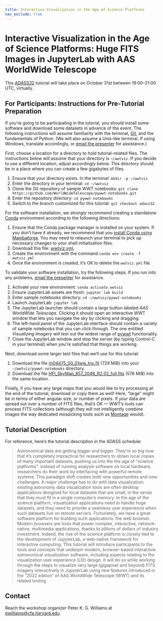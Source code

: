 ```yaml
---
title: Interactive Visualization in the Age of Science Platforms
nav_exclude: true
---
```


# Interactive Visualization in the Age of Science Platforms: Huge FITS Images in JupyterLab with AAS WorldWide Telescope

This [ADASS32] tutorial will take place on October 31st between 19:00–21:00 UTC,
virtually.

[ADASS32]: https://www.adass2022.ca/

## For Participants: Instructions for Pre-Tutorial Preparation

If you’re going to be participating in the tutorial, you should install some
software and download some datasets in advance of the event. The following
instructions will assume familiarity with the terminal, [Git], and the
fundamentals of Python. (We will also assume a Unix-like terminal. If using
Windows, translate accordingly, or [email the presenter](#contact) for
assistance.)

[Git]: https://git-scm.com/

First, choose a location for a directory to hold tutorial-related files. The
instructions below will assume that your directory is `~/wwtviz`. If you decide
to use a different location, adjust accordingly below. This directory should be
in a place where you can create a few gigabytes of files.

1. Ensure that your directory exists. In the terminal: `mkdir -p ~/wwtviz`
1. Enter the directory in your terminal: `cd ~/wwtviz`
1. Clone the Git repository of sample WWT notebooks:
   `git clone https://github.com/WorldWideTelescope/pywwt-notebooks.git`
1. Enter the repository directory: `cd pywwt-notebooks`
1. Switch to the branch customized for this tutorial: `git checkout adass32`

For the software installation, we *strongly* recommend creating a standalone
[Conda] environment according to the following directions:

[Conda]: https://conda.io/

1. Ensure that the Conda package manager is installed on your system. If you
   don’t have it already, we recommend that you [install Conda using
   Mambaforge][install-mf]. You may need to relaunch your terminal to pick
   up necessary changes to your shell initialization files.
1. Download this file: [wwtviz.yml](./wwtviz.yml).
1. Create the environment with the command `conda env create -f wwtviz.yml`
1. Once the environment is created, it’s OK to delete the `wwtviz.yml` file.

[install-mf]: https://github.com/conda-forge/miniforge#install

To validate your software installation, try the following steps. If you run into
any problems, [email the presenter](#contact) for assistance.

1. Activate your new environment: `conda activate wwtviz`
1. Ensure JupyterLab assets are fresh: `jupyter lab build`
1. Enter sample notebooks directory: `cd ~/wwtviz/pywwt-notebooks`
1. Launch JupyterLab: `jupyter lab`
1. The JupyterLab launcher should contain a large button labeled *AAS WorldWide
   Telescope*. Clicking it should open an interactive WWT window that lets you
   navigate the sky by clicking and dragging.
1. The left-hand panel of the JupyterLab interface should contain a variety of
   sample notebooks that you can click through. The one entitled *Visualizing
   Imagery* will test out the widest range of [pywwt] functionality.
1. Close the JupyterLab window and stop the server (by typing Control-C in your
   terminal) when you’re satisfied that things are working.

[pywwt]: https://pywwt.readthedocs.io/

Next, download some larger test files that we’ll use for this tutorial:

1. Download the file [rh04475_00_01ww_tnx.fit] (729 MiB) into your
   `~/wwtviz/pywwt-notebooks` directory.
1. Download the file [HFI_SkyMap_857_2048_R2.02_full.fits] (576 MiB) into the same location.

[rh04475_00_01ww_tnx.fit]: https://data1.wwtassets.org/packages/2022/06_fits_studies/rh04475_00_01ww_tnx.fit
[HFI_SkyMap_857_2048_R2.02_full.fits]: https://irsa.ipac.caltech.edu/data/Planck/release_2/all-sky-maps/maps/HFI_SkyMap_857_2048_R2.02_full.fits

Finally, if you have any large maps that you would like to try processing at the
end of the tutorial, download or copy them as well! Here, “large” might be in
terms of either angular size, or number of pixels. If your data are spread out
over a number of FITS files, that’s OK — WWT’s tools can process FITS
collections (although they will not intelligently combine images the way
dedicated mosaicking tools such as [Montage] would).

[Montage]: http://montage.ipac.caltech.edu/


## Tutorial Description

For reference, here’s the tutorial description in the ADASS schedule:

> Astronomical data are getting bigger and bigger. They’re so big now that it’s
> completely impractical for researchers to obtain local copies of many
> important datasets, pushing us into the the age of “science platforms”:
> instead of running analysis software on local hardware, researchers do their
> work by interfacing with powerful remote systems. This paradigm shift creates
> both new opportunities and new challenges. A major challenge has to do with
> data visualization: existing astronomy data visualization tools are often
> desktop applications designed for local datasets that are small, in the sense
> that they must fit in a single computer’s memory. In the age of the science
> platform, visualization applications need to handle huge datasets, and they
> need to provide a seamless user experience when such datasets live on remote
> servers. Fortunately, we have a great software platform for building such
> applications: the web browser. Modern browsers are tools that power complex,
> interactive, network-native, multimedia applications, thanks to billions of
> dollars of industry investment. Indeed, the rise of the science platform is
> closely tied to the development of JupyterLab, a web-native framework for
> interactive computing. This tutorial will introduce participants to the tools
> and concepts that underpin modern, browser-based interactive astronomical
> visualization software, including aspects relating to the visualization user
> experience (UX) design. It will do so while working through the steps to
> visualize very large (gigapixel and beyond) FITS imagery interactively in
> JupyterLab using new features introduced in the “2022 edition” of AAS
> WorldWide Telescope (WWT) and its related tooling.


## Contact

Reach the workshop organizer Peter K. G. Williams at <pwilliams@cfa.harvard.edu>.